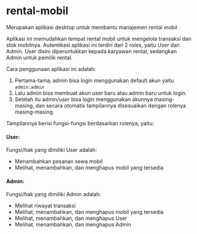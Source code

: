 # rental-mobil
Merupakan aplikasi desktop untuk membantu manajemen rental mobil

Aplikasi ini memudahkan tempat rental mobil untuk mengelola transaksi dan stok mobilnya. Autentikasi aplikasi ini terdiri dari 2 roles, yaitu User dan Admin. User disini diperuntukkan kepada karyawan rental, sedangkan Admin untuk pemilik rental.

Cara penggunaan aplikasi ini adalah:<br>
1. Pertama-tama, admin bisa login menggunakan default akun yaitu ```admin:admin```<br>
2. Lalu admin bisa membuat akun user baru atau admin baru untuk login.<br>
3. Setelah itu admin/user bisa login menggunakan akunnya masing-masing, dan secara otomatis tampilannya disesuaikan dengan rolenya masing-masing.<br>

Tampilannya berisi fungsi-fungsi berdasarkan rolenya, yaitu:
#### User:
Fungsi/hak yang dimiliki User adalah:
- Menambahkan pesanan sewa mobil
- Melihat, menambahkan, dan menghapus mobil yang tersedia

#### Admin:
Fungsi/hak yang dimiliki Admin adalah:
- Melihat riwayat transaksi
- Melihat, menambahkan, dan menghapus mobil yang tersedia
- Melihat, menambahkan, dan menghapus User
- Melihat, menambahkan, dan menghapus Admin
